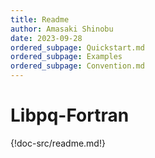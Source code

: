 ```yaml
---
title: Readme
author: Amasaki Shinobu
date: 2023-09-28
ordered_subpage: Quickstart.md
ordered_subpage: Examples
ordered_subpage: Convention.md
--- 
```


# Libpq-Fortran
{!doc-src/readme.md!}